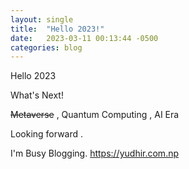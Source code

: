 ```yaml
---
layout: single
title:  "Hello 2023!"
date:   2023-03-11 00:13:44 -0500
categories: blog
---
```



Hello 2023

What's Next!

~~Metaverse~~ , Quantum Computing , AI Era 

Looking forward . 

I'm Busy Blogging.
https://yudhir.com.np
